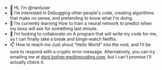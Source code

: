 - 👋 Hi, I’m @rianluoar
- 👀 I’m interested in Debugging other people's code, creating algorithms that make no sense, and pretending to know what I'm doing.
- 🌱 I’m currently learning How to train a neural network to predict when my boss will ask for something last minute.
- 💞️ I’m looking to collaborate on A program that will write my code for me, so I can finally take a break and binge-watch Netflix.
- 📫 How to reach me Just shout "Hello World" into the void, and I'll be sure to respond with a cryptic error message. Alternatively, you can try emailing me at dont.bother.me@imcoding.com, but I can't promise I'll actually check it.

<!---
rianluoar/rianluoar is a ✨ special ✨ repository because its `README.md` (this file) appears on your GitHub profile.
You can click the Preview link to take a look at your changes.
--->
